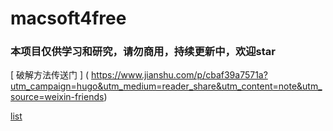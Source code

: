# macsoft4free


### 本项目仅供学习和研究，请勿商用，持续更新中，欢迎star

[ 破解方法传送门 ]  ( https://www.jianshu.com/p/cbaf39a7571a?utm_campaign=hugo&utm_medium=reader_share&utm_content=note&utm_source=weixin-friends)

 [list](list)